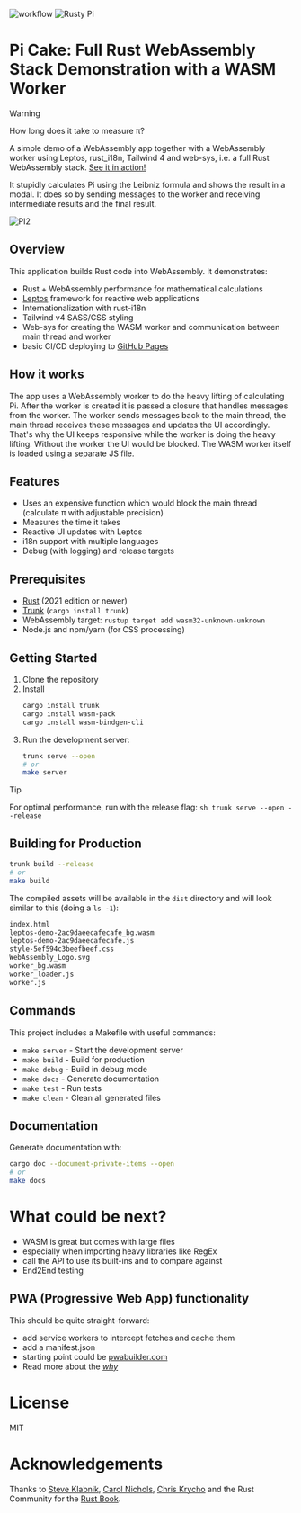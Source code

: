 ![workflow](https://github.com/duke-m/rusty-pi-cake/actions/workflows/build_and_deploy_to_pages.yml/badge.svg)
![Rusty Pi](https://github.com/user-attachments/assets/64240465-e471-4637-a17e-6cbb64eaafe1)
# Pi Cake: Full Rust WebAssembly Stack Demonstration with a WASM Worker

> [!WARNING]
> How long does it take to measure &pi;?

A simple demo of a WebAssembly app together with a WebAssembly worker using Leptos, rust_i18n,
Tailwind 4 and web-sys, i.e. a full Rust WebAssembly stack. [See it in action!](https://duke-m.github.io/rusty-pi-cake/)

It stupidly calculates Pi using the Leibniz formula and shows the result in a modal.
It does so by sending messages to the worker and receiving intermediate results and the final result.

![PI2](https://github.com/user-attachments/assets/b65edb14-e910-4713-83a5-6920bf84b898)

## Overview

This application builds Rust code into WebAssembly. It demonstrates:

- Rust + WebAssembly performance for mathematical calculations
- [Leptos](https://github.com/leptos-rs/leptos) framework for reactive web applications
- Internationalization with rust-i18n
- Tailwind v4 SASS/CSS styling
- Web-sys for creating the WASM worker and communication between main thread and worker
- basic CI/CD deploying to [GitHub Pages](https://duke-m.github.io/rusty-pi-cake/)

## How it works

The app uses a WebAssembly worker to do the heavy lifting of calculating Pi.
After the worker is created it is passed a closure that handles messages from the worker.
The worker sends messages back to the main thread, the main thread receives these messages and updates the UI accordingly.
That's why the UI keeps responsive while the worker is doing the heavy lifting.
Without the worker the UI would be blocked.
The WASM worker itself is loaded using a separate JS file.

## Features

- Uses an expensive function which would block the main thread (calculate &pi; with adjustable precision)
- Measures the time it takes
- Reactive UI updates with Leptos
- i18n support with multiple languages
- Debug (with logging) and release targets

## Prerequisites

- [Rust](https://www.rust-lang.org/tools/install) (2021 edition or newer)
- [Trunk](https://trunkrs.dev/) (`cargo install trunk`)
- WebAssembly target: `rustup target add wasm32-unknown-unknown`
- Node.js and npm/yarn (for CSS processing)

## Getting Started

1. Clone the repository
2. Install
   ```sh
   cargo install trunk
   cargo install wasm-pack
   cargo install wasm-bindgen-cli
   ```` 
3. Run the development server:
   ```sh
   trunk serve --open
   # or
   make server
   ```

> [!TIP]
> For optimal performance, run with the release flag:
`sh trunk serve --open --release`

## Building for Production

```sh
trunk build --release
# or
make build
```

The compiled assets will be available in the `dist` directory and will look similar to this (doing a `ls -1`):
```sh
index.html
leptos-demo-2ac9daeecafecafe_bg.wasm
leptos-demo-2ac9daeecafecafe.js
style-5ef594c3beefbeef.css
WebAssembly_Logo.svg
worker_bg.wasm
worker_loader.js
worker.js
```

## Commands

This project includes a Makefile with useful commands:

- `make server` - Start the development server
- `make build` - Build for production
- `make debug` - Build in debug mode
- `make docs` - Generate documentation
- `make test` - Run tests
- `make clean` - Clean all generated files

## Documentation

Generate documentation with:

```sh
cargo doc --document-private-items --open
# or
make docs
```

# What could be next?

- WASM is great but comes with large files
- especially when importing heavy libraries like RegEx
- call the API to use its built-ins and to compare against
- End2End testing

## PWA (Progressive Web App) functionality

This should be quite straight-forward:

- add service workers to intercept fetches and cache them
- add a manifest.json
- starting point could be [pwabuilder.com](https://www.pwabuilder.com/)
- Read more about the [*why*](https://docs.pwabuilder.com/#/home/benefits-of-pwa)

# License

MIT

# Acknowledgements

Thanks to [Steve Klabnik](https://steveklabnik.com/), [Carol Nichols](https://github.com/carols10cents), [Chris Krycho](https://github.com/chriskrycho) and the Rust Community for the [Rust Book](https://doc.rust-lang.org/book/).
